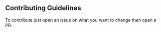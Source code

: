 ## Contributing Guidelines
To contribute just open an issue on what you want to change then open a PR.
